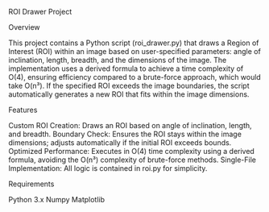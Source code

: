 ROI Drawer Project

Overview

This project contains a Python script (roi_drawer.py) that draws a Region of Interest (ROI) within an image based on user-specified parameters: angle of inclination, length, breadth, and the dimensions of the image. 
The implementation uses a derived formula to achieve a time complexity of O(4), ensuring efficiency compared to a brute-force approach, which would take O(n³). 
If the specified ROI exceeds the image boundaries, the script automatically generates a new ROI that fits within the image dimensions.

Features

Custom ROI Creation: Draws an ROI based on angle of inclination, length, and breadth.
Boundary Check: Ensures the ROI stays within the image dimensions; adjusts automatically if the initial ROI exceeds bounds.
Optimized Performance: Executes in O(4) time complexity using a derived formula, avoiding the O(n³) complexity of brute-force methods.
Single-File Implementation: All logic is contained in roi.py for simplicity.

Requirements

Python 3.x
Numpy 
Matplotlib
